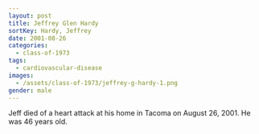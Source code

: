 ```yaml
---
layout: post
title: Jeffrey Glen Hardy
sortKey: Hardy, Jeffrey
date: 2001-08-26
categories:
  - class-of-1973
tags:
  - cardiovascular-disease
images:
  - /assets/class-of-1973/jeffrey-g-hardy-1.png
gender: male
---
```

Jeff died of a heart attack at his home in Tacoma on August 26, 2001. He was 46 years old.
